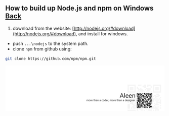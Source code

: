 ## How to build up Node.js and npm on Windows [Back](./qa.md)

1. download from the website: [http://nodejs.org/#download](http://nodejs.org/#download), and install for windows.
- push `...\nodejs` to the system path.
- clone `npm` from github using:

```bash
git clone https://github.com/npm/npm.git
```

<a href="http://aleen42.github.io/" target="_blank" ><img src="./../pic/tail.gif"></a>
